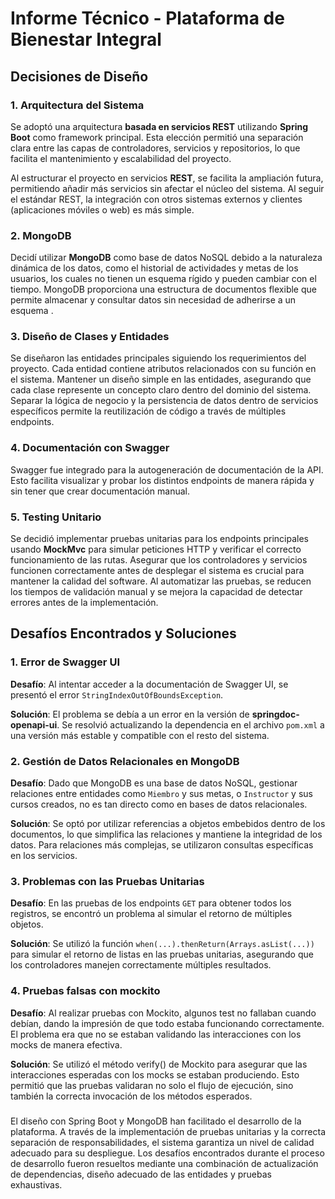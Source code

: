 # Informe Técnico - Plataforma de Bienestar Integral

## Decisiones de Diseño

### 1. **Arquitectura del Sistema**
Se adoptó una arquitectura **basada en servicios REST** utilizando **Spring Boot** como framework principal. Esta elección permitió una separación clara entre las capas de controladores, servicios y repositorios, lo que facilita el mantenimiento y escalabilidad del proyecto.
 
Al estructurar el proyecto en servicios **REST**, se facilita la ampliación futura, permitiendo añadir más servicios sin afectar el núcleo del sistema. Al seguir el estándar REST, la integración con otros sistemas externos y clientes (aplicaciones móviles o web) es más simple.

### 2. **MongoDB**
 Decidí utilizar **MongoDB** como base de datos NoSQL debido a la naturaleza dinámica de los datos, como el historial de actividades y metas de los usuarios, los cuales no tienen un esquema rígido y pueden cambiar con el tiempo. MongoDB proporciona una estructura de documentos flexible que permite almacenar y consultar datos sin necesidad de adherirse a un esquema .

### 3. **Diseño de Clases y Entidades**
Se diseñaron las entidades principales siguiendo los requerimientos del proyecto. Cada entidad contiene atributos relacionados con su función en el sistema. Mantener un diseño simple en las entidades, asegurando que cada clase represente un concepto claro dentro del dominio del sistema. Separar la lógica de negocio y la persistencia de datos dentro de servicios específicos permite la reutilización de código a través de múltiples endpoints.

### 4. **Documentación con Swagger**
Swagger fue integrado para la autogeneración de documentación de la API. Esto facilita visualizar y probar los distintos endpoints de manera rápida y sin tener que crear documentación manual.

### 5. **Testing Unitario**
Se decidió implementar pruebas unitarias para los endpoints principales usando **MockMvc** para simular peticiones HTTP y verificar el correcto funcionamiento de las rutas. Asegurar que los controladores y servicios funcionen correctamente antes de desplegar el sistema es crucial para mantener la calidad del software. Al automatizar las pruebas, se reducen los tiempos de validación manual y se mejora la capacidad de detectar errores antes de la implementación.

## Desafíos Encontrados y Soluciones

### 1. **Error de Swagger UI**
**Desafío**: Al intentar acceder a la documentación de Swagger UI, se presentó el error `StringIndexOutOfBoundsException`.

**Solución**: El problema se debía a un error en la versión de **springdoc-openapi-ui**. Se resolvió actualizando la dependencia en el archivo `pom.xml` a una versión más estable y compatible con el resto del sistema.

### 2. **Gestión de Datos Relacionales en MongoDB**
**Desafío**: Dado que MongoDB es una base de datos NoSQL, gestionar relaciones entre entidades como `Miembro` y sus metas, o `Instructor` y sus cursos creados, no es tan directo como en bases de datos relacionales.

**Solución**: Se optó por utilizar referencias a objetos embebidos dentro de los documentos, lo que simplifica las relaciones y mantiene la integridad de los datos. Para relaciones más complejas, se utilizaron consultas específicas en los servicios.

### 3. **Problemas con las Pruebas Unitarias**
**Desafío**: En las pruebas de los endpoints `GET` para obtener todos los registros, se encontró un problema al simular el retorno de múltiples objetos.

**Solución**: Se utilizó la función `when(...).thenReturn(Arrays.asList(...))` para simular el retorno de listas en las pruebas unitarias, asegurando que los controladores manejen correctamente múltiples resultados.

### 4. **Pruebas falsas con mockito**
**Desafío**: Al realizar pruebas con Mockito, algunos test no fallaban cuando debían, dando la impresión de que todo estaba funcionando correctamente. El problema era que no se estaban validando las interacciones con los mocks de manera efectiva.

**Solución**: Se utilizó el método verify() de Mockito para asegurar que las interacciones esperadas con los mocks se estaban produciendo. Esto permitió que las pruebas validaran no solo el flujo de ejecución, sino también la correcta invocación de los métodos esperados.

#####


El diseño con Spring Boot y MongoDB han facilitado el desarrollo de la plataforma. A través de la implementación de pruebas unitarias y la correcta separación de responsabilidades, el sistema garantiza un nivel de calidad adecuado para su despliegue. Los desafíos encontrados durante el proceso de desarrollo fueron resueltos mediante una combinación de actualización de dependencias, diseño adecuado de las entidades y pruebas exhaustivas.
